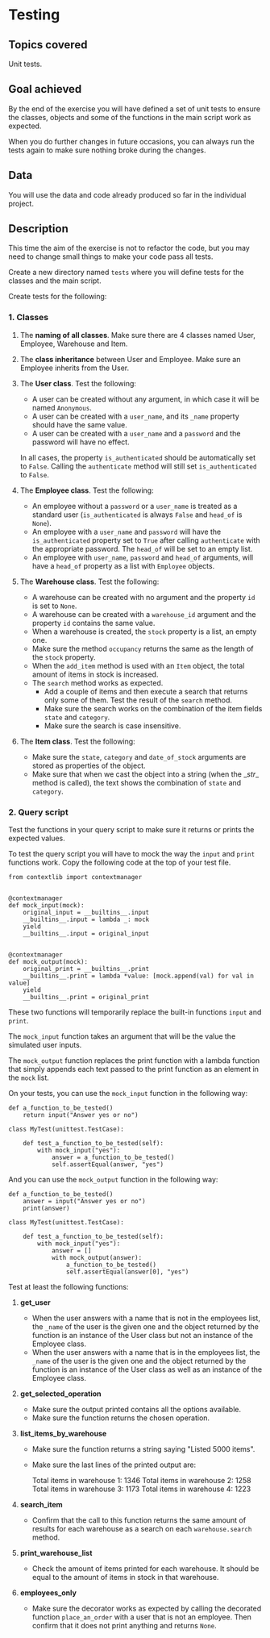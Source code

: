# Testing

## Topics covered

Unit tests.

## Goal achieved

By the end of the exercise you will have defined a set of unit tests to ensure the classes, objects and some of the functions in the main script work as expected.

When you do further changes in future occasions, you can always run the tests again to make sure nothing broke during the changes.

## Data

You will use the data and code already produced so far in the individual project.

## Description

This time the aim of the exercise is not to refactor the code, but you may need to change small things to make your code pass all tests.

Create a new directory named `tests` where you will define tests for the classes and the main script.

Create tests for the following:

### 1. Classes

1. The **naming of all classes**. Make sure there are 4 classes named User, Employee, Warehouse and Item.
1. The **class inheritance** between User and Employee. Make sure an Employee inherits from the User.
1. The **User class**. Test the following:
    - A user can be created without any argument, in which case it will be named `Anonymous`.
    - A user can be created with a `user_name`, and its `_name` property should have the same value.
    - A user can be created with a `user_name` and a `password` and the password will have no effect.

    In all cases, the property `is_authenticated` should be automatically set to `False`. Calling the `authenticate` method will still set `is_authenticated` to `False`.

1. The **Employee class**. Test the following:
    - An employee without a `password` or a `user_name` is treated as a standard user (`is_authenticated` is always `False` and `head_of` is `None`).
    - An employee with a `user_name` and `password` will have the `is_authenticated` property set to `True` after calling `authenticate` with the appropriate password. The `head_of` will be set to an empty list.
    - An employee with `user_name`, `password` and `head_of` arguments, will have a `head_of` property as a list with `Employee` objects.

1. The **Warehouse class**. Test the following:
    - A warehouse can be created with no argument and the property `id` is set to `None`.
    - A warehouse can be created with a `warehouse_id` argument and the property `id` contains the same value.
    - When a warehouse is created, the `stock` property is a list, an empty one.
    - Make sure the method `occupancy` returns the same as the length of the `stock` property.
    - When the `add_item` method is used with an `Item` object, the total amount of items in stock is increased.
    - The `search` method works as expected.
        - Add a couple of items and then execute a search that returns only some of them. Test the result of the `search` method.
        - Make sure the search works on the combination of the item fields `state` and `category`.
        - Make sure the search is case insensitive.

1. The **Item class**. Test the following:

    - Make sure the `state`, `category` and `date_of_stock` arguments are stored as properties of the object.
    - Make sure that when we cast the object into a string (when the \__str__ method is called), the text shows the combination of `state` and `category`.

### 2. Query script

Test the functions in your query script to make sure it returns or prints the expected values.

To test the query script you will have to mock the way the `input` and `print` functions work. Copy the following code at the top of your test file.

```
from contextlib import contextmanager


@contextmanager
def mock_input(mock):
    original_input = __builtins__.input
    __builtins__.input = lambda _: mock
    yield
    __builtins__.input = original_input


@contextmanager
def mock_output(mock):
    original_print = __builtins__.print
    __builtins__.print = lambda *value: [mock.append(val) for val in value]
    yield
    __builtins__.print = original_print
```

These two functions will temporarily replace the built-in functions `input` and `print`.

The `mock_input` function takes an argument that will be the value the simulated user inputs.

The `mock_output` function replaces the print function with a lambda function that simply appends each text passed to the print function as an element in the `mock` list.

On your tests, you can use the `mock_input` function in the following way:

```
def a_function_to_be_tested()
    return input("Answer yes or no")

class MyTest(unittest.TestCase):

    def test_a_function_to_be_tested(self):
        with mock_input("yes"):
            answer = a_function_to_be_tested()
            self.assertEqual(answer, "yes")
```

And you can use the `mock_output` function in the following way:

```
def a_function_to_be_tested()
    answer = input("Answer yes or no")
    print(answer)

class MyTest(unittest.TestCase):

    def test_a_function_to_be_tested(self):
        with mock_input("yes"):
            answer = []
            with mock_output(answer):
                a_function_to_be_tested()
                self.assertEqual(answer[0], "yes")
```

Test at least the following functions:

1. **get_user**

    - When the user answers with a name that is not in the employees list, the `_name` of the user is the given one and the object returned by the function is an instance of the User class but not an instance of the Employee class.
    - When the user answers with a name that is in the employees list, the `_name` of the user is the given one and the object returned by the function is an instance of the User class as well as an instance of the Employee class.

2. **get_selected_operation**

    - Make sure the output printed contains all the options available.
    - Make sure the function returns the chosen operation.

3. **list_items_by_warehouse**

    - Make sure the function returns a string saying "Listed 5000 items".
    - Make sure the last lines of the printed output are:

        Total items in warehouse 1:
        1346
        Total items in warehouse 2:
        1258
        Total items in warehouse 3:
        1173
        Total items in warehouse 4:
        1223

4. **search_item**

    - Confirm that the call to this function returns the same amount of results for each warehouse as a search on each `warehouse.search` method.

5. **print_warehouse_list**

    - Check the amount of items printed for each warehouse. It should be equal to the amount of items in stock in that warehouse.

6. **employees_only**

    - Make sure the decorator works as expected by calling the decorated function `place_an_order` with a user that is not an employee. Then confirm that it does not print anything and returns `None`.
